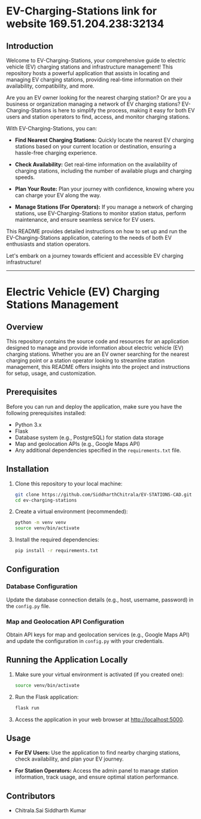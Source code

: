 # EV-Charging-Stations    link for website 	169.51.204.238:32134

## Introduction

Welcome to EV-Charging-Stations, your comprehensive guide to electric vehicle (EV) charging stations and infrastructure management! This repository hosts a powerful application that assists in locating and managing EV charging stations, providing real-time information on their availability, compatibility, and more.

Are you an EV owner looking for the nearest charging station? Or are you a business or organization managing a network of EV charging stations? EV-Charging-Stations is here to simplify the process, making it easy for both EV users and station operators to find, access, and monitor charging stations.

With EV-Charging-Stations, you can:

- **Find Nearest Charging Stations:** Quickly locate the nearest EV charging stations based on your current location or destination, ensuring a hassle-free charging experience.

- **Check Availability:** Get real-time information on the availability of charging stations, including the number of available plugs and charging speeds.

- **Plan Your Route:** Plan your journey with confidence, knowing where you can charge your EV along the way.

- **Manage Stations (For Operators):** If you manage a network of charging stations, use EV-Charging-Stations to monitor station status, perform maintenance, and ensure seamless service for EV users.

This README provides detailed instructions on how to set up and run the EV-Charging-Stations application, catering to the needs of both EV enthusiasts and station operators.

Let's embark on a journey towards efficient and accessible EV charging infrastructure!

---

# Electric Vehicle (EV) Charging Stations Management

## Overview

This repository contains the source code and resources for an application designed to manage and provide information about electric vehicle (EV) charging stations. Whether you are an EV owner searching for the nearest charging point or a station operator looking to streamline station management, this README offers insights into the project and instructions for setup, usage, and customization.

## Prerequisites

Before you can run and deploy the application, make sure you have the following prerequisites installed:

- Python 3.x
- Flask
- Database system (e.g., PostgreSQL) for station data storage
- Map and geolocation APIs (e.g., Google Maps API)
- Any additional dependencies specified in the `requirements.txt` file.

## Installation

1. Clone this repository to your local machine:

   ```bash
   git clone https://github.com/SiddharthChitrala/EV-STATIONS-CAD.git
   cd ev-charging-stations
   ```

2. Create a virtual environment (recommended):

   ```bash
   python -m venv venv
   source venv/bin/activate
   ```

3. Install the required dependencies:

   ```bash
   pip install -r requirements.txt
   ```

## Configuration

### Database Configuration

Update the database connection details (e.g., host, username, password) in the `config.py` file.

### Map and Geolocation API Configuration

Obtain API keys for map and geolocation services (e.g., Google Maps API) and update the configuration in `config.py` with your credentials.

## Running the Application Locally

1. Make sure your virtual environment is activated (if you created one):

   ```bash
   source venv/bin/activate
   ```

2. Run the Flask application:

   ```bash
   flask run
   ```

3. Access the application in your web browser at [http://localhost:5000](http://localhost:5000).

## Usage

- **For EV Users:** Use the application to find nearby charging stations, check availability, and plan your EV journey.

- **For Station Operators:** Access the admin panel to manage station information, track usage, and ensure optimal station performance.

## Contributors

- Chitrala.Sai Siddharth Kumar

